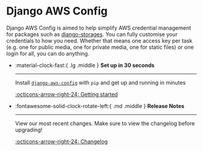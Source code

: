 # Django AWS Config

Django AWS Config is aimed to help simplify AWS credential management for packages such as
[django-storages](https://github.com/jschneier/django-storages). You can fully customise your credentials to how you need. 
Whether that means one access key per task (e.g. one for public media, one for private media, one for static files) or one 
login for all, you can do anything.

<div class="grid cards" markdown>

-   :material-clock-fast:{ .lg .middle } __Set up in 30 seconds__

    ---

    Install [`django-aws-config`](https://pypi.org/project/django-aws-config/) with `pip` and get up
    and running in minutes

    [:octicons-arrow-right-24: Getting started](user-guide/getting-started/)

-   :fontawesome-solid-clock-rotate-left:{ .md .middle } __Release Notes__

    ---

    View our most recent changes. Make sure to view the changelog before upgrading!

    [:octicons-arrow-right-24: Changelog](changelog.md)
</div>
